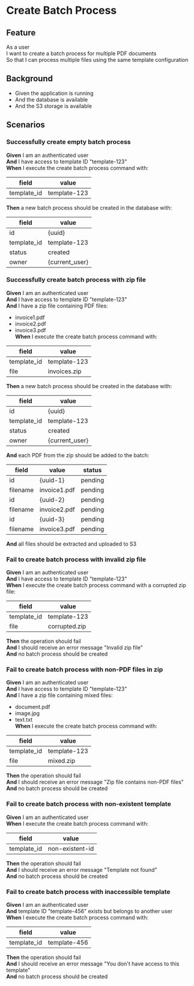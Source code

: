 # Create Batch Process

## Feature

As a user  
I want to create a batch process for multiple PDF documents  
So that I can process multiple files using the same template configuration

## Background

- Given the application is running
- And the database is available
- And the S3 storage is available

## Scenarios

### Successfully create empty batch process

**Given** I am an authenticated user  
**And** I have access to template ID "template-123"  
**When** I execute the create batch process command with:

| field       | value        |
| ----------- | ------------ |
| template_id | template-123 |

**Then** a new batch process should be created in the database with:

| field       | value          |
| ----------- | -------------- |
| id          | {uuid}         |
| template_id | template-123   |
| status      | created        |
| owner       | {current_user} |

### Successfully create batch process with zip file

**Given** I am an authenticated user  
**And** I have access to template ID "template-123"  
**And** I have a zip file containing PDF files:

- invoice1.pdf
- invoice2.pdf
- invoice3.pdf  
  **When** I execute the create batch process command with:

| field       | value        |
| ----------- | ------------ |
| template_id | template-123 |
| file        | invoices.zip |

**Then** a new batch process should be created in the database with:

| field       | value          |
| ----------- | -------------- |
| id          | {uuid}         |
| template_id | template-123   |
| status      | created        |
| owner       | {current_user} |

**And** each PDF from the zip should be added to the batch:

| field    | value        | status  |
| -------- | ------------ | ------- |
| id       | {uuid-1}     | pending |
| filename | invoice1.pdf | pending |
| id       | {uuid-2}     | pending |
| filename | invoice2.pdf | pending |
| id       | {uuid-3}     | pending |
| filename | invoice3.pdf | pending |

**And** all files should be extracted and uploaded to S3

### Fail to create batch process with invalid zip file

**Given** I am an authenticated user  
**And** I have access to template ID "template-123"  
**When** I execute the create batch process command with a corrupted zip file:

| field       | value         |
| ----------- | ------------- |
| template_id | template-123  |
| file        | corrupted.zip |

**Then** the operation should fail  
**And** I should receive an error message "Invalid zip file"  
**And** no batch process should be created

### Fail to create batch process with non-PDF files in zip

**Given** I am an authenticated user  
**And** I have access to template ID "template-123"  
**And** I have a zip file containing mixed files:

- document.pdf
- image.jpg
- text.txt  
  **When** I execute the create batch process command with:

| field       | value        |
| ----------- | ------------ |
| template_id | template-123 |
| file        | mixed.zip    |

**Then** the operation should fail  
**And** I should receive an error message "Zip file contains non-PDF files"  
**And** no batch process should be created

### Fail to create batch process with non-existent template

**Given** I am an authenticated user  
**When** I execute the create batch process command with:

| field       | value           |
| ----------- | --------------- |
| template_id | non-existent-id |

**Then** the operation should fail  
**And** I should receive an error message "Template not found"  
**And** no batch process should be created

### Fail to create batch process with inaccessible template

**Given** I am an authenticated user  
**And** template ID "template-456" exists but belongs to another user  
**When** I execute the create batch process command with:

| field       | value        |
| ----------- | ------------ |
| template_id | template-456 |

**Then** the operation should fail  
**And** I should receive an error message "You don't have access to this template"  
**And** no batch process should be created
